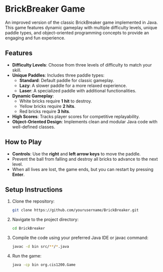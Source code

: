 # BrickBreaker Game

An improved version of the classic BrickBreaker game implemented in Java. This game features dynamic gameplay with multiple difficulty levels, unique paddle types, and object-oriented programming concepts to provide an engaging and fun experience.

## Features

- **Difficulty Levels**: Choose from three levels of difficulty to match your skill.
- **Unique Paddles**: Includes three paddle types:
  - **Standard**: Default paddle for classic gameplay.
  - **Lazy**: A slower paddle for a more relaxed experience.
  - **Laser**: A specialized paddle with additional functionalities.
- **Dynamic Gameplay**:
  - White bricks require **1 hit** to destroy.
  - Yellow bricks require **2 hits**.
  - Red bricks require **3 hits**.
- **High Scores**: Tracks player scores for competitive replayability.
- **Object-Oriented Design**: Implements clean and modular Java code with well-defined classes.

## How to Play

- **Controls**: Use the **right** and **left arrow keys** to move the paddle.
- Prevent the ball from falling and destroy all bricks to advance to the next level.
- When all lives are lost, the game ends, but you can restart by pressing **Enter**.

## Setup Instructions

1. Clone the repository:
   ```bash
   git clone https://github.com/yourusername/BrickBreaker.git

2. Navigate to the project directory:
   ```bash
   cd BrickBreaker

3. Compile the code using your preferred Java IDE or javac command:
   ```bash
   javac -d bin src/**/*.java

4. Run the game:
    ```bash
   java -cp bin org.cis1200.Game



